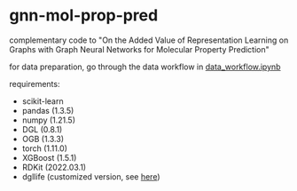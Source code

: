 # gnn-mol-prop-pred
complementary code to "On the Added Value of Representation Learning on Graphs with Graph Neural Networks for Molecular Property Prediction"

for data preparation, go through the data workflow in [data_workflow.ipynb](data_workflow.ipynb)

requirements:
- scikit-learn
- pandas (1.3.5)
- numpy (1.21.5)
- DGL (0.8.1)
- OGB (1.3.3)
- torch (1.11.0)
- XGBoost (1.5.1)
- RDKit (2022.03.1)
- dgllife (customized version, see [here](https://github.com/jacobumland/my-dgl-lifesci))
